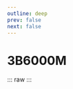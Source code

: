 ```yaml
---
outline: deep
prev: false
next: false
---
```

# 3B6000M

::: raw
<ClientOnly>
    <CpuTable chips="3B6000M" />
</ClientOnly>
:::

<script setup>
    import CpuTable from "../../../components/chips/cpu_table.vue"
</script>